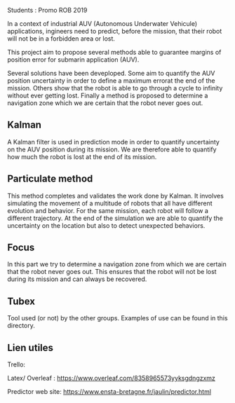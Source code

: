 
Students :
Promo ROB 2019

In a context of industrial AUV (Autonomous Underwater Vehicule) applications, ingineers need to predict, before the mission, that their robot will not be in a forbidden area or lost.

This project aim to propose several methods able to guarantee margins of position error for submarin application (AUV). 

Several solutions have been deveploped. Some aim to quantify the AUV position uncertainty in order to define a maximum errorat the end of the mission. Others show that the robot is able to go through a cycle to infinity without ever getting lost. Finally a method is proposed to determine a navigation zone which we are certain that the robot never goes out.

## Kalman
A Kalman filter is used in prediction mode in order to quantify uncertainty on the AUV position during its mission. We are therefore able to quantify how much the robot is lost at the end of its mission.

## Particulate method
This method completes and validates the work done by Kalman. It involves simulating the movement of a multitude of robots that all have different evolution and behavior. For the same mission, each robot will follow a different trajectory. At the end of the simulation we are able to quantify the uncertainty on the location but also to detect unexpected behaviors.

## Focus
In this part we try to determine a navigation zone from which we are certain that the robot never goes out. This ensures that the robot will not be lost during its mission and can always be recovered.

## Tubex
Tool used (or not) by the other groups. Examples of use can be found in this directory.

## Lien utiles

Trello: 

Latex/ Overleaf : https://www.overleaf.com/8358965573yyksgdngzxmz

Predictor web site: https://www.ensta-bretagne.fr/jaulin/predictor.html

